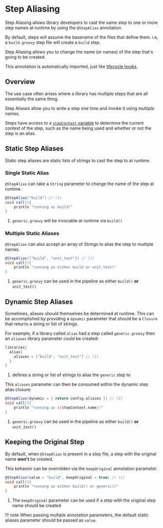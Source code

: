 # Step Aliasing

Step Aliasing allows library developers to cast the same step to one or more step names at runtime by using the `@StepAlias` annotation.

By default, steps will assume the basename of the files that define them. i.e, a `build.groovy` step file will create a `build` step.

Step Aliasing allows you to change the name (or names) of the step that's going to be created.

This annotation is automatically imported, just like [lifecycle hooks](lifecycle-hooks.md).

## Overview

The use case often arises where a library has multiple steps that are all essentially the same thing.

Step Aliases allow you to write a step one time and invoke it using multiple names.

Steps have access to a [`stepContext` variable](/reference/autowired-variables#stepcontext) to determine the current context of the step, such as the name being used and whether or not the step is an alias.

## Static Step Aliases

Static step aliases are static lists of strings to cast the step to at runtime.

### Single Static Alias

`@StepAlias` can take a `String` parameter to change the name of the step at runtime.

``` groovy title="generic.groovy"
@StepAlias("build") // (1)
void call(){
    println "running as build!"
}
```

1. `generic.groovy` will be invocable at runtime via `build()`

### Multiple Static Aliases

`@StepAlias` can also accept an array of Strings to alias the step to multiple names.

``` groovy title="generic.groovy"
@StepAlias(["build", "unit_test"]) // (1)
void call(){
    println "running as either build or unit_test!"
}
```

1. `generic.groovy` can be used in the pipeline as either `build()` **or** `unit_test()`

## Dynamic Step Aliases

Sometimes, aliases should themselves be determined at runtime.
This can be accomplished by providing a `dynamic` parameter that should be a `Closure` that returns a string or list of strings.

For example, if a library called `alias` had a step called `generic.groovy` then an `aliases` library parameter could be created:

``` groovy title="pipeline_config.groovy"
libraries{
  alias{
    aliases = ["build", "unit_test"] // (1)
  }
}
```

1. defines a string or list of strings to alias the `generic` step to

This `aliases` parameter can then be consumed within the dynamic step alias closure:

``` groovy title="generic.groovy"
@StepAlias(dynamic = { return config.aliases }) // (1)
void call(){
    println "running as ${stepContext.name}!"
}
```

1. `generic.groovy` can be used in the pipeline as either `build()` **or** `unit_test()`

## Keeping the Original Step

By default, when `@StepAlias` is present in a step file, a step with the original name **won't** be created.

This behavior can be overridden via the `keepOriginal` annotation parameter.

``` groovy title="generic.groovy"
@StepAlias(value = "build", keepOriginal = true) // (1)
void call(){
    println "running as either build() or generic()"
}
```

1. The `keepOriginal` parameter can be used if a step with the original step name should be created

!!! note
    When passing multiple annotation parameters, the default static aliases parameter should be passed as `value`.
